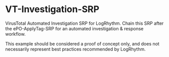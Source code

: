 # VT-Investigation-SRP
VirusTotal Automated Investigation SRP for LogRhythm. Chain this SRP after the ePO-ApplyTag-SRP for an automated investigation & response workflow.

This example should be considered a proof of concept only, and does not necessarily represent best practices recommended by LogRhythm.
